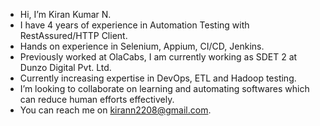 - Hi, I’m Kiran Kumar N.
- I have 4 years of experience in Automation Testing with RestAssured/HTTP Client.
- Hands on experience in Selenium, Appium, CI/CD, Jenkins. 
- Previously worked at OlaCabs, I am currently working as SDET 2 at Dunzo Digital Pvt. Ltd. 
- Currently increasing expertise in DevOps, ETL and Hadoop testing. 
- I’m looking to collaborate on learning and automating softwares which can reduce human efforts effectively.
- You can reach me on kirann2208@gmail.com. 

<!---
kirankumar-n/kirankumar-n is a ✨ special ✨ repository because its `README.md` (this file) appears on your GitHub profile.
You can click the Preview link to take a look at your changes.
--->
